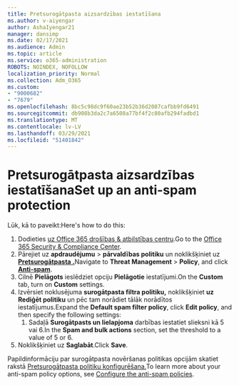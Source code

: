 ```yaml
---
title: Pretsurogātpasta aizsardzības iestatīšana
ms.author: v-aiyengar
author: AshaIyengar21
manager: dansimp
ms.date: 02/17/2021
ms.audience: Admin
ms.topic: article
ms.service: o365-administration
ROBOTS: NOINDEX, NOFOLLOW
localization_priority: Normal
ms.collection: Adm_O365
ms.custom:
- "9000682"
- "7679"
ms.openlocfilehash: 8bc5c98dc9f60ae23b52b36d2087cafbb9fd6491
ms.sourcegitcommit: db908b3da2c7a6508a77bf4f2c80afb294fadbd1
ms.translationtype: MT
ms.contentlocale: lv-LV
ms.lasthandoff: 03/29/2021
ms.locfileid: "51401842"
---
```

# <a name="set-up-an-anti-spam-protection"></a><span data-ttu-id="d9936-102">Pretsurogātpasta aizsardzības iestatīšana</span><span class="sxs-lookup"><span data-stu-id="d9936-102">Set up an anti-spam protection</span></span>

<span data-ttu-id="d9936-103">Lūk, kā to paveikt:</span><span class="sxs-lookup"><span data-stu-id="d9936-103">Here's how to do this:</span></span>

1. <span data-ttu-id="d9936-104">Dodieties [uz Office 365 drošības & atbilstības centru](https://go.microsoft.com/fwlink/p/?linkid=2077143).</span><span class="sxs-lookup"><span data-stu-id="d9936-104">Go to the [Office 365 Security & Compliance Center](https://go.microsoft.com/fwlink/p/?linkid=2077143).</span></span>
1. <span data-ttu-id="d9936-105">Pārejiet uz **apdraudējumu**  >  **pārvaldības politiku** un noklikšķiniet uz **[Pretsurogātpasta .](https://go.microsoft.com/fwlink/p/?linkid=2077143)**</span><span class="sxs-lookup"><span data-stu-id="d9936-105">Navigate to **Threat Management** > **Policy**, and click **[Anti-spam](https://go.microsoft.com/fwlink/p/?linkid=2077143)**.</span></span>
1. <span data-ttu-id="d9936-106">Cilnē **Pielāgots** ieslēdziet opciju **Pielāgotie** iestatījumi.</span><span class="sxs-lookup"><span data-stu-id="d9936-106">On the **Custom** tab, turn on **Custom** settings.</span></span>
1. <span data-ttu-id="d9936-107">Izvērsiet noklusējuma **surogātpasta filtra politiku,** noklikšķiniet **uz Rediģēt politiku** un pēc tam norādiet tālāk norādītos iestatījumus.</span><span class="sxs-lookup"><span data-stu-id="d9936-107">Expand the **Default spam filter policy**,  click **Edit policy**, and then specify the following settings:</span></span>
    1. <span data-ttu-id="d9936-108">Sadaļā **Surogātpasts un lielapjoma** darbības iestatiet slieksni kā 5 vai 6.</span><span class="sxs-lookup"><span data-stu-id="d9936-108">In the **Spam and bulk actions** section, set the threshold to a value of 5 or 6.</span></span>
1. <span data-ttu-id="d9936-109">Noklikšķiniet uz **Saglabāt**.</span><span class="sxs-lookup"><span data-stu-id="d9936-109">Click **Save**.</span></span>

<span data-ttu-id="d9936-110">Papildinformāciju par surogātpasta novēršanas politikas opcijām skatiet rakstā [Pretsurogātpasta politiku konfigurēšana.](https://go.microsoft.com/fwlink/?linkid=2092051)</span><span class="sxs-lookup"><span data-stu-id="d9936-110">To learn more about your anti-spam policy options, see [Configure the anti-spam policies](https://go.microsoft.com/fwlink/?linkid=2092051).</span></span>
